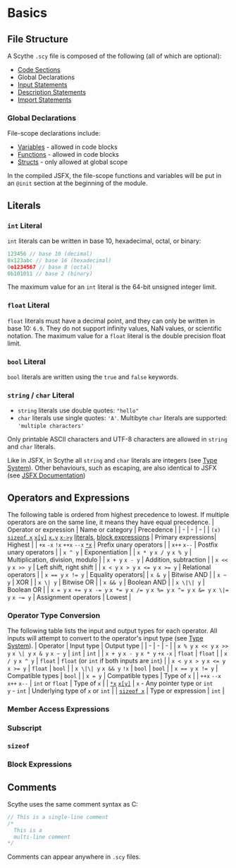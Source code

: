 # Basics
## File Structure
A Scythe `.scy` file is composed of the following (all of which are optional):
- [Code Sections](language_constructs.md/#sections)
- Global Declarations
- [Input Statements](language_constructs.md/#input-and-description-statements)
- [Description Statements](language_constructs.md/#input-and-description-statements)
- [Import Statements](module_system.md/#import-statements)

### Global Declarations
File-scope declarations include:
- [Variables](language_constructs.md/#variables) - allowed in code blocks
- [Functions](language_constructs.md/#functions) - allowed in code blocks
- [Structs](language_constructs.md/#struct-definition) - only allowed at global scope

In the compiled JSFX, the file-scope functions and variables will be put in an `@init` section at the beginning of the module.

## Literals
### `int` Literal
`int` literals can be written in base 10, hexadecimal, octal, or binary:
```c
123456 // base 10 (decimal)
0x123abc // base 16 (hexadecimal)
0o1234567 // base 8 (octal)
0b101011 // base 2 (binary)
```
The maximum value for an `int` literal is the 64-bit unsigned integer limit.

### `float` Literal
`float` literals must have a decimal point, and they can only be written in base 10: `6.9`. They do not support infinity values, NaN values, or scientific notation.
The maximum value for a `float` literal is the double precision float limit.

### `bool` Literal
`bool` literals are written using the `true` and `false` keywords.
### `string` / `char` Literal
- `string` literals use double quotes: `"hello"`
- `char` literals use single quotes: `'A'`. Multibyte `char` literals are supported: `'multiple characters'`

Only printable ASCII characters and UTF-8 characters are allowed in `string` and `char` literals.

Like in JSFX, in Scythe all `string` and `char` literals are integers (see [Type System]()).
Other behaviours, such as escaping, are also identical to JSFX (see [JSFX Documentation]())

## Operators and Expressions
The following table is ordered from highest precedence to lowest. If multiple operators are on the same line, it means they have equal precedence.
| Operator or expression | Name or category | Precedence |
| - | - | - |
| `(x)` [`sizeof x`]() [`x[y]`]() [`x.y`]() [`x->y`]() [literals](), [block expressions]() | Primary expressions| Highest |
| `+x` `-x` `!x` `++x` `--x` [`*x`]() | Prefix unary operators |
| `x++` `x--` | Postfix unary operators |
| `x ^ y` | Exponentiation |
| `x * y` `x / y` `x % y` | Multiplication, division, modulo |
| `x + y` `x - y` | Addition, subtraction |
| `x << y` `x >> y` | Left shift, right shift |
| `x < y` `x > y` `x <= y` `x >= y` | Relational operators |
| `x == y` `x != y` | Equality operators|
| `x & y` | Bitwise AND |
| `x ~ y` | XOR |
| `x \| y` | Bitwise OR |
| `x && y` | Boolean AND |
| `x \|\| y` | Boolean OR |
| `x = y` `x += y` `x -= y` `x *= y` `x /= y` `x %= y` `x ^= y` `x &= y` `x \|= y` `x ~= y`  | Assignment operators | Lowest |

### Operator Type Conversion
The following table lists the input and output types for each operator. All inputs will attempt to convert to the operator's input type (see [Type System](type_system.md)).
| Operator | Input type | Output type |
| - | - | - |
| `x % y` `x << y` `x >> y` `x \| y` `x & y` `x ~ y` | `int` | `int` |
| `x + y` `x - y` `x * y` `+x` `-x` | `float` | `float` |
| `x / y` `x ^ y` | `float` | `float` (or `int` if both inputs are `int`) |
| `x < y` `x > y` `x <= y` `x >= y` | `float` | `bool` |
| `x \|\| y` `x && y` `!x` | `bool` | `bool` |
| `x == y` `x != y` | Compatible types | `bool` |
| `x = y` | Compatible types | Type of `x` |
| `++x` `--x` `x++` `x--` | `int` or `float` | Type of `x` |
| [`*x`]() [`x[y]`]() | `x` - Any pointer type or `int`<br>`y` - `int` | Underlying type of `x` or `int` |
| [`sizeof x`]() | Type or expression | `int` |

### Member Access Expressions
### Subscript
### `sizeof`
### Block Expressions

## Comments
Scythe uses the same comment syntax as C:
```c
// This is a single-line comment
/*
  This is a
  multi-line comment
*/
```
Comments can appear anywhere in `.scy` files.
